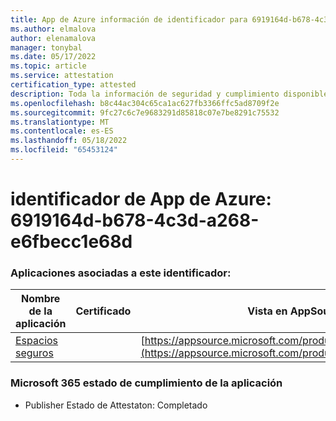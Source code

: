```yaml
---
title: App de Azure información de identificador para 6919164d-b678-4c3d-a268-e6fbecc1e68d
ms.author: elmalova
author: elenamalova
manager: tonybal
ms.date: 05/17/2022
ms.topic: article
ms.service: attestation
certification_type: attested
description: Toda la información de seguridad y cumplimiento disponible para 6919164d-b678-4c3d-a268-e6fbecc1e68d.
ms.openlocfilehash: b8c44ac304c65ca1ac627fb3366ffc5ad8709f2e
ms.sourcegitcommit: 9fc27c6c7e9683291d85818c07e7be8291c75532
ms.translationtype: MT
ms.contentlocale: es-ES
ms.lasthandoff: 05/18/2022
ms.locfileid: "65453124"
---
```

# <a name="azure-app-id-6919164d-b678-4c3d-a268-e6fbecc1e68d"></a>identificador de App de Azure: 6919164d-b678-4c3d-a268-e6fbecc1e68d


### <a name="apps-associated-with-this-id"></a>Aplicaciones asociadas a este identificador:
| **Nombre de la aplicación** | **Certificado** | **Vista en AppSource** |
|--------------|---------------|-----------------------|
| [Espacios seguros](../forward/WA200002691.md) |  | [https://appsource.microsoft.com/product/office/WA200002691](https://appsource.microsoft.com/product/office/WA200002691) |

### <a name="microsoft-365-app-compliance-status"></a>Microsoft 365 estado de cumplimiento de la aplicación
- Publisher Estado de Attestaton: Completado
